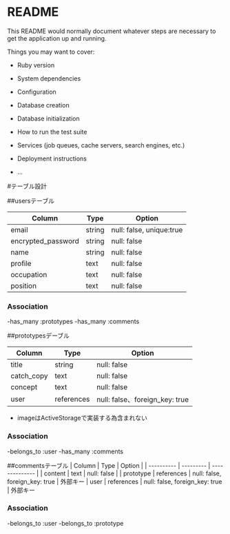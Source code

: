 # README

This README would normally document whatever steps are necessary to get the
application up and running.

Things you may want to cover:

* Ruby version

* System dependencies

* Configuration

* Database creation

* Database initialization

* How to run the test suite

* Services (job queues, cache servers, search engines, etc.)

* Deployment instructions

* ...

#テーブル設計

##usersテーブル

| Column     | Type      | Option         |
| ---------- | --------- | -------------- |
| email      | string    | null: false, unique:true | ユニーク制約
| encrypted_password  | string    | null: false    | 
| name       | string    | null: false    |
| profile    | text      | null: false    |
| occupation | text      | null: false    |
| position   | text      | null: false    |

### Association

-has_many :prototypes
-has_many :comments



##prototypesデーブル

| Column     | Type       | Option         |
| ---------- | ---------  | -------------- |
| title      | string     | null: false    |
| catch_copy | text       | null: false    |
| concept    | text       | null: false    |
| user       | references | null: false、foreign_key: true    |　外部キー
* imageはActiveStorageで実装する為含まれない

### Association

-belongs_to :user
-has_many :comments





##commentsテーブル
| Column     | Type       | Option         |
| ---------- | ---------  | -------------- |
| content    | text       | null: false    |
| prototype  | references | null: false, foreign_key: true   | 外部キー
| user       | references | null: false, foreign_key: true   | 外部キー

### Association

-belongs_to :user
-belongs_to :prototype